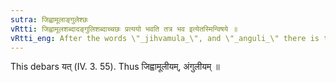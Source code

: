 ```yaml
---
sutra: जिह्वामूलाङ्गुलेश्छः
vRtti: जिह्वामूलशब्दादङ्गुलिशब्दाच्चछः प्रत्ययो भवति तत्र भव इत्येतस्मिन्विषये ॥
vRtti_eng: After the words \"_jihvamula_\", and \"_anguli_\" there is the affix छ in the sense of \"what stays there\".
---
```

This debars यत् (IV. 3. 55). Thus जिह्वामूलीयम्, अंगुलीयम् ॥
